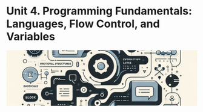 # Unit 4. Programming Fundamentals: Languages, Flow Control, and Variables

<img class="header" src="../images/ud4_ict2.jpeg"/>
